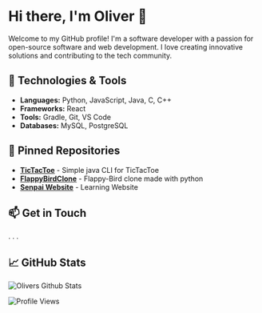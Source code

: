 # Hi there, I'm Oliver 👋

Welcome to my GitHub profile! I'm a software developer with a passion for open-source software and web development. I love creating innovative solutions and contributing to the tech community.

## 🔧 Technologies & Tools

- **Languages:** Python, JavaScript, Java, C, C++
- **Frameworks:** React
- **Tools:** Gradle, Git, VS Code
- **Databases:** MySQL, PostgreSQL



## 📌 Pinned Repositories

- [**TicTacToe**](https://github.com/OliverIsBad/TIC-TAC-TOE) - Simple java CLI for TicTacToe
- [**FlappyBirdClone**](https://github.com/OliverIsBad/FlappyBirdClone) - Flappy-Bird clone made with python
- [**Senpai Website**](https://github.com/Team-A4-Softwareprojekt/Senpai-Frontend) - Learning Website 

## 📫 Get in Touch

. . . 

## 📈 GitHub Stats

![Olivers Github Stats](https://github-readme-stats.vercel.app/api?username=OliverIsBad_icons=true&theme=radical)

![Profile Views](https://komarev.com/ghpvc/?username=johndoe&color=blueviolet)
